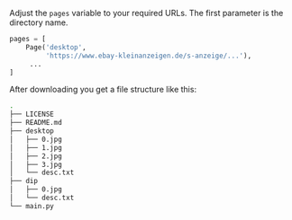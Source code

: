 Adjust the `pages` variable to your required URLs.
The first parameter is the directory name.

```python
pages = [
    Page('desktop',
         'https://www.ebay-kleinanzeigen.de/s-anzeige/...'),
	 ...
]
```

After downloading you get a file structure like this:

```bash
.
├── LICENSE
├── README.md
├── desktop
│   ├── 0.jpg
│   ├── 1.jpg
│   ├── 2.jpg
│   ├── 3.jpg
│   └── desc.txt
├── dip
│   ├── 0.jpg
│   └── desc.txt
└── main.py
```
